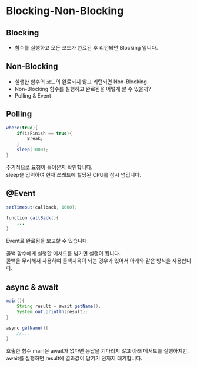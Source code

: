 # Blocking-Non-Blocking

## Blocking  
+ 함수를 실행하고 모든 코드가 완료된 후 리턴되면 Blocking 입니다.


## Non-Blocking
+ 실행한 함수의 코드의 완료되지 않고 리턴되면 Non-Blocking  
+ Non-Blocking 함수를 실행하고 완료됨을 어떻게 알 수 있을까?
+ Polling & Event


## Polling  
```Java
where(true){
    if(isFinish == true){
        Break;
    }
    sleep(1000);
}
```  
주기적으로 요청이 들어온지 확인합니다.  
sleep을 입력하여 현재 쓰레드에 할당된 CPU를 잠시 넘깁니다.  
  
  
## @Event
```Java
setTimeout(callback, 1000);

function callBack(){
    ...
}
```  
Event로 완료됨을 보고할 수 있습니다.  
  
콜백 함수에게 실행할 메서드를 넘기면 실행이 됩니다.  
콜백을 무리해서 사용하여 콜백지옥이 되는 경우가 있어서 아래와 같은 방식을 사용합니다.  
  
## async & await  
```Java
main(){
    String result = await getName();
    System.out.println(result);
}

async getName(){
    //...
}
```
호출한 함수 main은 await가 없다면 응답을 기다리지 않고 아래 메서드를 실행하지만, 
await를 실행하면 result에 결과값이 담기기 전까지 대기합니다.  
  
